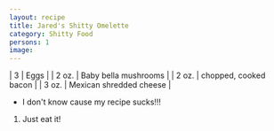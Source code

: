 ```yaml
---
layout: recipe
title: Jared's Shitty Omelette
category: Shitty Food
persons: 1
image:
---
```


<!-- Zutaten -->

| 3 | Eggs |
| 2 oz. | Baby bella mushrooms |
| 2 oz. | chopped, cooked bacon |
| 3 oz. | Mexican shredded cheese |

<!-- ad -->



<!-- Prep -->

- I don't know cause my recipe sucks!!!

<!-- Instructions -->

1. Just eat it!